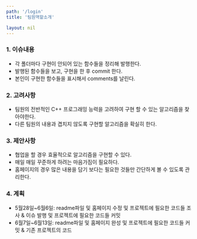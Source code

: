 ```yaml
---
path: '/login'
title: '팀원역할소개'

layout: nil
---
```


### 1. 이슈내용
- 각 폴더마다 구현이 안되어 있는 함수들을 정리해 발행한다.
- 발행된 함수들을 보고, 구현을 한 후 commit 한다.
- 본인이 구현한 함수들을 표시해서 comments를 날린다.

### 2. 고려사항
- 팀원의 전반적인 C++ 프로그래밍 능력을 고려하여 구현 할 수 있는 알고리즘을 찾아야한다.
- 다른 팀원의 내용과 겹치지 않도록 구현할 알고리즘을 확실히 한다.

### 3. 제안사항
- 협업을 할 경우 효율적으로 알고리즘을 구현할 수 있다.
- 매일 매일 꾸준하게 하려는 마음가짐이 필요하다.
- 홈페이지의 경우 많은 내용을 담기 보다는 필요한 것들만 간단하게 볼 수 있도록 관리한다.

### 4. 계획
- 5월28일~6월6일: readme파일 및 홈페이지 수정 및 프로젝트에 필요한 코드들 조사 & 이슈 발행 및 프로젝트에 필요한 코드들 커밋
- 6월7일~6월13일: readme파일 및 홈페이지 완성 및 프로젝트에 필요한 코드들 커밋 & 기존 프로젝트의 코드 
